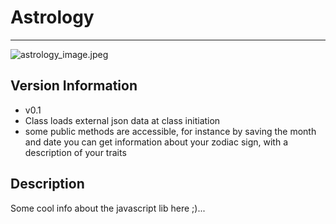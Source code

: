 # Astrology
***
![astrology_image.jpeg](https://bitbucket.org/repo/LjXMnk/images/2298719127-astrology_image.jpeg)

## Version Information

* v0.1
* Class loads external json data at class initiation
* some public methods are accessible, for instance by saving the month and date you can get information about your zodiac sign, with a description of your traits

    

## Description
Some cool info about the javascript lib here ;)...